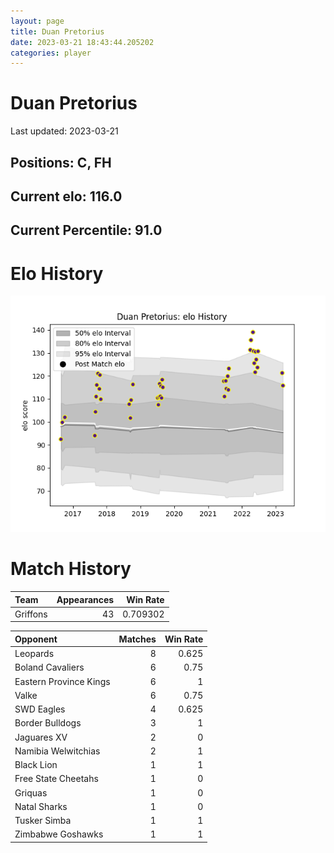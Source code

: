 ```yaml
---  
layout: page  
title: Duan Pretorius  
date: 2023-03-21 18:43:44.205202  
categories: player  
---
```

# Duan Pretorius


Last updated: 2023-03-21
## Positions: C, FH

## Current elo: 116.0

## Current Percentile: 91.0

# Elo History


![elo history](history_DuanPretorius.png)
# Match History


| Team     |   Appearances |   Win Rate |
|:---------|--------------:|-----------:|
| Griffons |            43 |   0.709302 |

| Opponent               |   Matches |   Win Rate |
|:-----------------------|----------:|-----------:|
| Leopards               |         8 |      0.625 |
| Boland Cavaliers       |         6 |      0.75  |
| Eastern Province Kings |         6 |      1     |
| Valke                  |         6 |      0.75  |
| SWD Eagles             |         4 |      0.625 |
| Border Bulldogs        |         3 |      1     |
| Jaguares XV            |         2 |      0     |
| Namibia Welwitchias    |         2 |      1     |
| Black Lion             |         1 |      1     |
| Free State Cheetahs    |         1 |      0     |
| Griquas                |         1 |      0     |
| Natal Sharks           |         1 |      0     |
| Tusker Simba           |         1 |      1     |
| Zimbabwe Goshawks      |         1 |      1     |